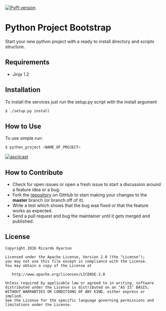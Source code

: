 [![PyPI version](https://badge.fury.io/py/python-project-bootstrap.svg)](https://badge.fury.io/py/python-project-bootstrap)

# Python Project Bootstrap

Start your new python project with a ready to install directory and scripts structure.


## Requirements

* Jinja 1.2

## Installation

To install the services just run the setup.py script with the install argument

```sh
$ ./setup.py install
```

## How to Use

To use simple run:
```sh
$ python_project <NAME_OF_PROJECT>
```

[![asciicast](https://asciinema.org/a/2mxxk3cepm6mn0p6i2byh8sp8.png)](https://asciinema.org/a/2mxxk3cepm6mn0p6i2byh8sp8)


## How to Contribute

* Check for open issues or open a fresh issue to start a discussion around a feature idea or a bug.
* Fork the [repository](https://github.com/royarzun/Python-project-bootstrap) on GitHub to start making your changes to the **master** branch (or branch off of it).
* Write a test which shows that the bug was fixed or that the feature works as expected.
* Send a pull request and bug the maintainer until it gets merged and published.

## License

    Copyright 2016 Ricardo Oyarzun

    Licensed under the Apache License, Version 2.0 (the "License");
    you may not use this file except in compliance with the License.
    You may obtain a copy of the License at

       http://www.apache.org/licenses/LICENSE-2.0

    Unless required by applicable law or agreed to in writing, software
    distributed under the License is distributed on an "AS IS" BASIS,
    WITHOUT WARRANTIES OR CONDITIONS OF ANY KIND, either express or implied.
    See the License for the specific language governing permissions and
    limitations under the License.
